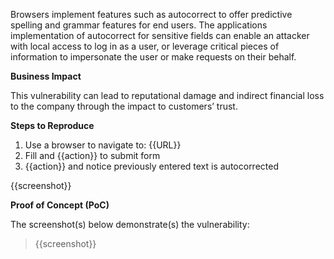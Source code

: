 Browsers implement features such as autocorrect to offer predictive spelling and grammar features for end users. The applications implementation of autocorrect for sensitive fields can enable an attacker with local access to log in as a user, or leverage critical pieces of information to impersonate the user or make requests on their behalf.

**Business Impact**

This vulnerability can lead to reputational damage and indirect financial loss to the company through the impact to customers’ trust.

**Steps to Reproduce**

1. Use a browser to navigate to: {{URL}}
1. Fill and {{action}} to submit form
1. {{action}} and notice previously entered text is autocorrected

{{screenshot}}

**Proof of Concept (PoC)**

The screenshot(s) below demonstrate(s) the vulnerability:
>
> {{screenshot}}
